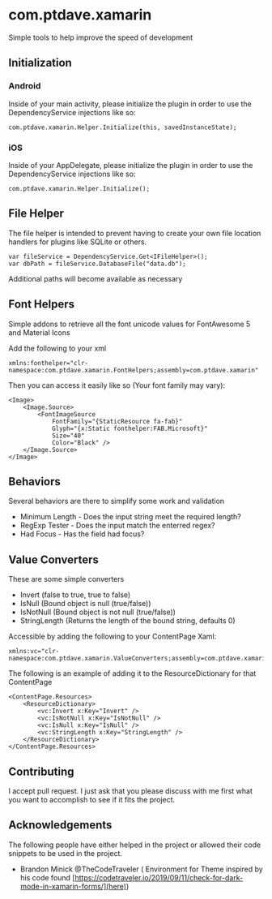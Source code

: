 # com.ptdave.xamarin
Simple tools to help improve the speed of development

## Initialization

### Android
Inside of your main activity, please initialize the plugin in order to use the DependencyService injections like so:
```
com.ptdave.xamarin.Helper.Initialize(this, savedInstanceState);
```

### iOS
Inside of your AppDelegate, please initialize the plugin in order to use the DependencyService injections like so:
```
com.ptdave.xamarin.Helper.Initialize();
```

## File Helper
The file helper is intended to prevent having to create your own file location handlers for plugins like SQLite or others.

```
var fileService = DependencyService.Get<IFileHelper>();
var dbPath = fileService.DatabaseFile("data.db");
```

Additional paths will become available as necessary


## Font Helpers
Simple addons to retrieve all the font unicode values for FontAwesome 5 and Material Icons

Add the following to your xml

```
xmlns:fonthelper="clr-namespace:com.ptdave.xamarin.FontHelpers;assembly=com.ptdave.xamarin"
```

Then you can access it easily like so (Your font family may vary):
```
<Image>
    <Image.Source>
        <FontImageSource
            FontFamily="{StaticResource fa-fab}"
            Glyph="{x:Static fonthelper:FAB.Microsoft}"
            Size="40"
            Color="Black" />
    </Image.Source>
</Image>
```

## Behaviors
Several behaviors are there to simplify some work and validation
- Minimum Length - Does the input string meet the required length?
- RegExp Tester - Does the input match the enterred regex?
- Had Focus - Has the field had focus?

## Value Converters
These are some simple converters
 - Invert (false to true, true to false)
 - IsNull (Bound object is null (true/false))
 - IsNotNull (Bound object is not null (true/false))
 - StringLength (Returns the length of the bound string, defaults 0)


 Accessible by adding the following to your ContentPage Xaml:
 ```
xmlns:vc="clr-namespace:com.ptdave.xamarin.ValueConverters;assembly=com.ptdave.xamarin"
```

The following is an example of adding it to the ResourceDictionary for that ContentPage
```
<ContentPage.Resources>
    <ResourceDictionary>
        <vc:Invert x:Key="Invert" />
        <vc:IsNotNull x:Key="IsNotNull" />
        <vc:IsNull x:Key="IsNull" />
        <vc:StringLength x:Key="StringLength" />
    </ResourceDictionary>
</ContentPage.Resources>
```

## Contributing
I accept pull request. I just ask that you please discuss with me first what you want to accomplish to see if it fits the project.

## Acknowledgements
The following people have either helped in the project or allowed their code snippets to be used in the project.

- Brandon Minick @TheCodeTraveler ( Environment for Theme inspired by his code found [https://codetraveler.io/2019/09/11/check-for-dark-mode-in-xamarin-forms/](here))